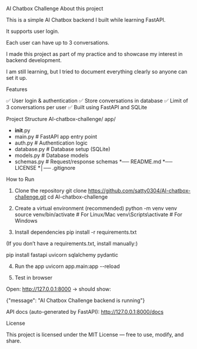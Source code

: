 AI Chatbox Challenge
About this project

This is a simple AI Chatbox backend I built while learning FastAPI.

It supports user login.

Each user can have up to 3 conversations.

I made this project as part of my practice and to showcase my interest in backend development.

I am still learning, but I tried to document everything clearly so anyone can set it up.

Features

✅ User login & authentication
✅ Store conversations in database
✅ Limit of 3 conversations per user
✅ Built using FastAPI and SQLite

Project Structure
AI-chatbox-challenge/
 app/
*  __init__.py
*    main.py          # FastAPI app entry point
*   auth.py          # Authentication logic
*    database.py      # Database setup (SQLite)
*   models.py        # Database models
*    schemas.py       # Request/response schemas
*── README.md
*── LICENSE
*│── .gitignore

How to Run
1. Clone the repository
git clone https://github.com/satty0304/AI-chatbox-challenge.git
cd AI-chatbox-challenge

2. Create a virtual environment (recommended)
python -m venv venv
source venv/bin/activate   # For Linux/Mac
venv\Scripts\activate      # For Windows

3. Install dependencies
pip install -r requirements.txt


(If you don’t have a requirements.txt, install manually:)

pip install fastapi uvicorn sqlalchemy pydantic

4. Run the app
uvicorn app.main:app --reload

5. Test in browser

Open: http://127.0.0.1:8000
 → should show:

{"message": "AI Chatbox Challenge backend is running"}


API docs (auto-generated by FastAPI): http://127.0.0.1:8000/docs

License

This project is licensed under the MIT License — free to use, modify, and share.

